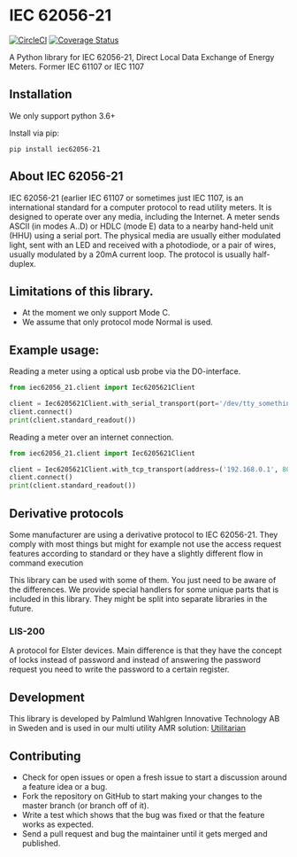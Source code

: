 
# IEC 62056-21

[![CircleCI](https://circleci.com/gh/pwitab/iec62056-21/tree/master.svg?style=svg)](https://circleci.com/gh/pwitab/iec62056-21/tree/master)
[![Coverage Status](https://coveralls.io/repos/github/pwitab/iec62056-21/badge.svg)](https://coveralls.io/github/pwitab/iec62056-21)

A Python library for IEC 62056-21, Direct Local Data Exchange of Energy Meters. 
Former IEC 61107 or IEC 1107

## Installation

We only support python 3.6+

Install via pip:

```
pip install iec62056-21
```

## About IEC 62056-21

IEC 62056-21 (earlier IEC 61107 or sometimes just IEC 1107, is an international 
standard for a computer protocol to read utility meters. It is designed to operate 
over any media, including the Internet. A meter sends ASCII (in modes A..D) or 
HDLC (mode E) data to a nearby hand-held unit (HHU) using a serial port. The physical 
media are usually either modulated light, sent with an LED and received with a 
photodiode, or a pair of wires, usually modulated by a 20mA current loop. The protocol 
is usually half-duplex.


## Limitations of this library.

* At the moment we only support Mode C.
* We assume that only protocol mode Normal is used.

## Example usage:

Reading a meter using a optical usb probe via the D0-interface.

```python
from iec62056_21.client import Iec6205621Client

client = Iec6205621Client.with_serial_transport(port='/dev/tty_something')
client.connect()
print(client.standard_readout())

```


Reading a meter over an internet connection.
```python
from iec62056_21.client import Iec6205621Client

client = Iec6205621Client.with_tcp_transport(address=('192.168.0.1', 8000), device_address='12345678', password='00000000')
client.connect()
print(client.standard_readout())
```


## Derivative protocols

Some manufacturer are using a derivative protocol to IEC 62056-21. They comply with 
most things but might for example not use the access request features according to 
standard or they have a slightly different flow in command execution

This library can be used with some of them. You just need to be aware of the differences.
We provide special handlers for some unique parts that is included in this library. 
They might be split into separate libraries in the future.

### LIS-200

A protocol for Elster devices. Main difference is that they have the concept of 
locks instead of password and instead of answering the password request you need to 
write the password to a certain register.

## Development

This library is developed by Palmlund Wahlgren Innovative Technology AB in Sweden and 
is used in our multi utility AMR solution: [Utilitarian](https://docs.utilitarian.io)

## Contributing

*   Check for open issues or open a fresh issue to start a discussion around a feature 
    idea or a bug.
*   Fork the repository on GitHub to start making your changes to the master branch (or 
    branch off of it).
*   Write a test which shows that the bug was fixed or that the feature works as expected.
*   Send a pull request and bug the maintainer until it gets merged and published.
